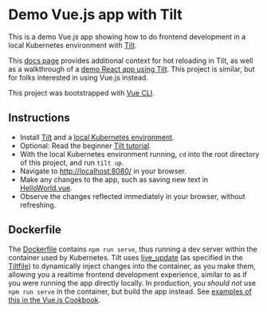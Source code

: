 # Demo Vue.js app with Tilt

This is a demo Vue.js app showing how to do frontend development in a local Kubernetes environment with [Tilt](https://tilt.dev/).

This [docs page](https://docs.tilt.dev/nodejs_microservice_hotreloading.html) provides additional context for hot reloading in Tilt, as well as a walkthrough of a [demo React app using Tilt](https://github.com/windmilleng/tilt-frontend-demo). This project is similar, but for folks interested in using Vue.js instead.

This project was bootstrapped with [Vue CLI](https://cli.vuejs.org/).

## Instructions

- Install [Tilt](https://tilt.dev/) and a [local Kubernetes environment](https://docs.tilt.dev/choosing_clusters.html).
- Optional: Read the beginner [Tilt tutorial](https://docs.tilt.dev/tutorial.html).
- With the local Kubernetes environment running, `cd` into the root directory of this project, and run `tilt up`.
- Navigate to [http://localhost:8080/](http://localhost:8080/) in your browser.
- Make any changes to the app, such as saving new text in [HelloWorld.vue](src/components/HelloWorld.vue). 
- Observe the changes reflected immediately in your browser, without refreshing.

## Dockerfile

The [Dockerfile](Dockerfile) contains `npm run serve`, thus running a dev server within the container used by Kubernetes. Tilt uses [live_update](https://docs.tilt.dev/live_update_tutorial.html) (as specified in the [Tiltfile](Tiltfile)) to dynamically inject changes into the container, as you make them, allowing you a realtime frontend development experience, similar to as if you were running the app directly locally. In production, you _should not_ use `npm run serve` in the container, but build the app instead. See [examples of this in the Vue.js Cookbook](https://vuejs.org/v2/cookbook/dockerize-vuejs-app.html).
